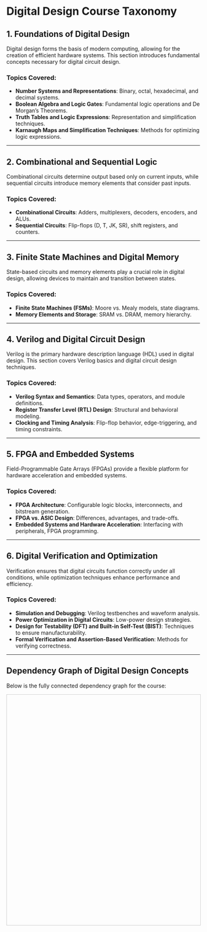 # Digital Design Course Taxonomy 

## 1. Foundations of Digital Design
Digital design forms the basis of modern computing, allowing for the creation of efficient hardware systems. This section introduces fundamental concepts necessary for digital circuit design.

### Topics Covered:
- **Number Systems and Representations**: Binary, octal, hexadecimal, and decimal systems.
- **Boolean Algebra and Logic Gates**: Fundamental logic operations and De Morgan’s Theorems.
- **Truth Tables and Logic Expressions**: Representation and simplification techniques.
- **Karnaugh Maps and Simplification Techniques**: Methods for optimizing logic expressions.

---

## 2. Combinational and Sequential Logic
Combinational circuits determine output based only on current inputs, while sequential circuits introduce memory elements that consider past inputs.

### Topics Covered:
- **Combinational Circuits**: Adders, multiplexers, decoders, encoders, and ALUs.
- **Sequential Circuits**: Flip-flops (D, T, JK, SR), shift registers, and counters.

---

## 3. Finite State Machines and Digital Memory
State-based circuits and memory elements play a crucial role in digital design, allowing devices to maintain and transition between states.

### Topics Covered:
- **Finite State Machines (FSMs)**: Moore vs. Mealy models, state diagrams.
- **Memory Elements and Storage**: SRAM vs. DRAM, memory hierarchy.

---

## 4. Verilog and Digital Circuit Design
Verilog is the primary hardware description language (HDL) used in digital design. This section covers Verilog basics and digital circuit design techniques.

### Topics Covered:
- **Verilog Syntax and Semantics**: Data types, operators, and module definitions.
- **Register Transfer Level (RTL) Design**: Structural and behavioral modeling.
- **Clocking and Timing Analysis**: Flip-flop behavior, edge-triggering, and timing constraints.

---

## 5. FPGA and Embedded Systems
Field-Programmable Gate Arrays (FPGAs) provide a flexible platform for hardware acceleration and embedded systems.

### Topics Covered:
- **FPGA Architecture**: Configurable logic blocks, interconnects, and bitstream generation.
- **FPGA vs. ASIC Design**: Differences, advantages, and trade-offs.
- **Embedded Systems and Hardware Acceleration**: Interfacing with peripherals, FPGA programming.

---

## 6. Digital Verification and Optimization
Verification ensures that digital circuits function correctly under all conditions, while optimization techniques enhance performance and efficiency.

### Topics Covered:
- **Simulation and Debugging**: Verilog testbenches and waveform analysis.
- **Power Optimization in Digital Circuits**: Low-power design strategies.
- **Design for Testability (DFT) and Built-in Self-Test (BIST)**: Techniques to ensure manufacturability.
- **Formal Verification and Assertion-Based Verification**: Methods for verifying correctness.

---

## Dependency Graph of Digital Design Concepts

Below is the fully connected dependency graph for the course:

<div id="dependency-graph" style="width: 100%; height: 600px; border: 1px solid #ccc;"></div>

<script src="dependency_graph.js"></script>  <!-- ✅ Updated path -->


